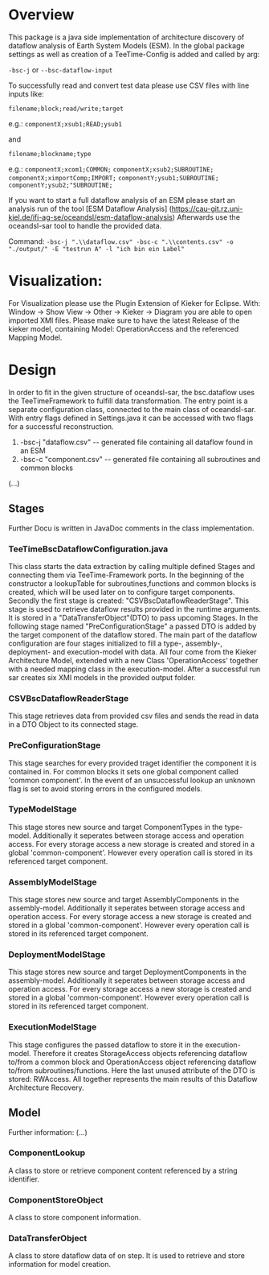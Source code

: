# Overview

This package is a java side implementation of architecture discovery of dataflow analysis of Earth System Models (ESM).
In the global package settings as well as creation of a TeeTime-Config is added and called by arg:

``-bsc-j`` or ``--bsc-dataflow-input``

To successfully read and convert test data please use CSV files with line inputs like:

``filename;block;read/write;target``

e.g.:
``componentX;xsub1;READ;ysub1``

and

``filename;blockname;type``

e.g.:
``componentX;xcom1;COMMON;``
``componentX;xsub2;SUBROUTINE;``
``componentX;ximportComp;IMPORT;``
``componentY;ysub1;SUBROUTINE;``
``componentY;ysub2;"SUBROUTINE;``

If you want to start a full dataflow analysis of an ESM please start an analysis run of the tool
[ESM Dataflow Analysis] (https://cau-git.rz.uni-kiel.de/ifi-ag-se/oceandsl/esm-dataflow-analysis)
Afterwards use the oceandsl-sar tool to handle the provided data.

Command:
```-bsc-j ".\\dataflow.csv" -bsc-c ".\\contents.csv" -o "./output/" -E "testrun A" -l "ich bin ein Label"```

# Visualization:
For Visualization please use the Plugin Extension of Kieker for Eclipse. With: Window -> Show View -> Other -> Kieker -> Diagram
you are able to open imported XMI files.
Please make sure to have the latest Release of the kieker model, containing Model: OperationAccess and the referenced Mapping Model.

# Design

In order to fit in the given structure of oceandsl-sar, the bsc.dataflow uses the TeeTimeFramework to fulfill
data transformation. The entry point is a separate configuration class, connected to the main class of oceandsl-sar.
With entry flags defined in Settings.java it can be accessed with two flags for a successful reconstruction.

1)  -bsc-j "dataflow.csv"   -- generated file containing all dataflow found in an ESM
2)  -bsc-c "component.csv"  -- generated file containing all subroutines and common blocks

(...)

## Stages

Further Docu is written in JavaDoc comments in the class implementation.

### TeeTimeBscDataflowConfiguration.java

This class starts the data extraction by calling multiple defined Stages and connecting them via TeeTime-Framework ports.
In the beginning of the constructor a lookupTable for subroutines,functions and common blocks is created, which will be used later on
to configure target components. Secondly the first stage is created: "CSVBscDataflowReaderStage". This stage is used to
retrieve dataflow results provided in the runtime arguments. It is stored in a "DataTransferObject"(DTO) to pass upcoming Stages.
In the following stage named "PreConfigurationStage" a passed DTO is added by
the target component of the dataflow stored.
The main part of the dataflow configuration are four stages initialized to fill a type-, assembly-, deployment- and execution-model with data.
All four come from the Kieker Architecture Model, extended with a new Class 'OperationAccess' together with a needed mapping class in the execution-model.
After a successful run sar creates six XMI models in the provided output folder.

### CSVBscDataflowReaderStage

This stage retrieves data from provided csv files and sends the read in data in a DTO Object to its connected stage.

### PreConfigurationStage

This stage searches for every provided traget identifier the component it is contained in. For common blocks it sets one global component called 'common component'.
In the event of an unsuccessful lookup an unknown flag is set to avoid storing errors in the configured models.

### TypeModelStage

This stage stores new source and target ComponentTypes in the type-model. Additionally it seperates between storage access and operation access. For every storage access
a new storage is created and stored in a global 'common-component'. However every operation call is stored in its referenced target component.

### AssemblyModelStage

This stage stores new source and target AssemblyComponents in the assembly-model. Additionally it seperates between storage access and operation access. For every storage access
a new storage is created and stored in a global 'common-component'. However every operation call is stored in its referenced target component.

### DeploymentModelStage

This stage stores new source and target DeploymentComponents in the assembly-model. Additionally it seperates between storage access and operation access. For every storage access
a new storage is created and stored in a global 'common-component'. However every operation call is stored in its referenced target component.

### ExecutionModelStage

This stage configures the passed dataflow to store it in the execution-model. Therefore it creates StorageAccess objects referencing dataflow to/from a common block and 
OperationAccess object referencing dataflow to/from subroutines/functions. Here the last unused attribute of the DTO is stored: RWAccess. All together represents the main results
of this Dataflow Architecture Recovery.

## Model

Further information: (...)

### ComponentLookup

A class to store or retrieve component content referenced by a string identifier.

### ComponentStoreObject

A class to store component information.

### DataTransferObject

A class to store dataflow data of on step. It is used to retrieve and store information for model creation.
